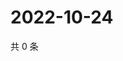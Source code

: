 # 2022-10-24

共 0 条

<!-- BEGIN WEIBO -->
<!-- 最后更新时间 Mon Oct 24 2022 04:20:27 GMT+0800 (China Standard Time) -->

<!-- END WEIBO -->
